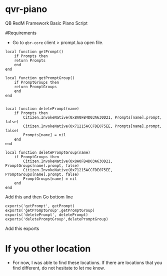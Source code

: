 # qvr-piano
QB RedM Framework Basic Piano Script


#Requirements 

- Go to `qbr-core` client > prompt.lua open file. 

```
local function getPrompt()
    if Prompts then 
    return Prompts
    end
end

local function getPromptGroup()
    if PromptGroups then 
    return PromptGroups
    end
end


local function deletePrompt(name)
    if Prompts then
        Citizen.InvokeNative(0x8A0FB4D03A630D21, Prompts[name].prompt, false)
        Citizen.InvokeNative(0x71215ACCFDE075EE, Prompts[name].prompt, false)
        Prompts[name] = nil
    end
end

local function deletePromptGroup(name)
    if PromptGroups then
        Citizen.InvokeNative(0x8A0FB4D03A630D21, PromptGroups[name].prompt, false)
        Citizen.InvokeNative(0x71215ACCFDE075EE, PromptGroups[name].prompt, false)
        PromptGroups[name] = nil
    end
end
```
Add this and then 
Go bottom line
```
exports('getPrompt', getPrompt)
exports('getPromptGroup',getPromptGroup)
exports('deletePrompt', deletePrompt)
exports('deletePromptGroup',deletePromptGroup)
```
Add this exports

# If you other location 
- For now, I was able to find these locations. If there are locations that you find different, do not hesitate to let me know.

